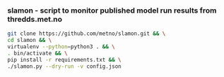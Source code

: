 ### slamon - script to monitor published model run results from thredds.met.no

```sh
git clone https://github.com/metno/slamon.git && \
cd slamon && \
virtualenv --python=python3 . && \
. bin/activate && \
pip install -r requirements.txt && \
./slamon.py --dry-run -v config.json
```

